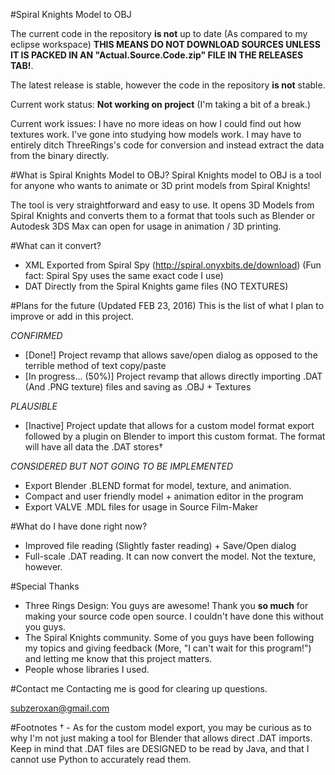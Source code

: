 #Spiral Knights Model to OBJ

The current code in the repository **is not** up to date (As compared to my eclipse workspace) **THIS MEANS DO NOT DOWNLOAD SOURCES UNLESS IT IS PACKED IN AN "Actual.Source.Code.zip" FILE IN THE RELEASES TAB!**.

The latest release is stable, however the code in the repository **is not** stable.

Current work status: **Not working on project** (I'm taking a bit of a break.)

Current work issues: I have no more ideas on how I could find out how textures work. I've gone into studying how models work. I may have to entirely ditch ThreeRings's code for conversion and instead extract the data from the binary directly.

#What is Spiral Knights Model to OBJ?
Spiral Knights model to OBJ is a tool for anyone who wants to animate or 3D print models from Spiral Knights!

The tool is very straightforward and easy to use. It opens 3D Models from Spiral Knights and converts them to a format that tools such as Blender or Autodesk 3DS Max can open for usage in animation / 3D printing.


#What can it convert?
 - XML Exported from Spiral Spy (http://spiral.onyxbits.de/download) (Fun fact: Spiral Spy uses the same exact code I use)
 - DAT Directly from the Spiral Knights game files (NO TEXTURES)

#Plans for the future (Updated FEB 23, 2016)
This is the list of what I plan to improve or add in this project.

*CONFIRMED*
 - [Done!] Project revamp that allows save/open dialog as opposed to the terrible method of text copy/paste 
 - [In progress... (50%)] Project revamp that allows directly importing .DAT (And .PNG texture) files and saving as .OBJ + Textures

*PLAUSIBLE*
 - [Inactive] Project update that allows for a custom model format export followed by a plugin on Blender to import this custom format. The format will have all data the .DAT stores†

*CONSIDERED BUT NOT GOING TO BE IMPLEMENTED*
 - Export Blender .BLEND format for model, texture, and animation.
 - Compact and user friendly model + animation editor in the program
 - Export VALVE .MDL files for usage in Source Film-Maker

#What do I have done right now?
 - Improved file reading (Slightly faster reading) + Save/Open dialog
 - Full-scale .DAT reading. It can now convert the model. Not the texture, however.

#Special Thanks
 - Three Rings Design: You guys are awesome! Thank you **so much** for making your source code open source. I couldn't have done this without you guys.
 - The Spiral Knights community. Some of you guys have been following my topics and giving feedback (More, "I can't wait for this program!") and letting me know that this project matters.
 - People whose libraries I used.

#Contact me
Contacting me is good for clearing up questions.

subzeroxan@gmail.com


#Footnotes
† - As for the custom model export, you may be curious as to why I'm not just making a tool for Blender that allows direct .DAT imports. Keep in mind that .DAT files are DESIGNED to be read by Java, and that I cannot use Python to accurately read them.
